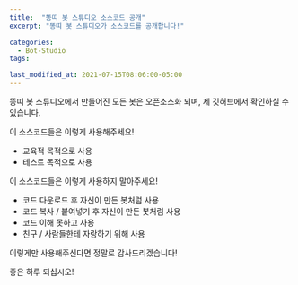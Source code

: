 ```yaml
---
title:  "똥띠 봇 스튜디오 소스코드 공개"
excerpt: "똥띠 봇 스튜디오가 소스코드를 공개합니다!"

categories:
  - Bot-Studio
tags:

last_modified_at: 2021-07-15T08:06:00-05:00
---
```


똥띠 봇 스튜디오에서 만들어진 모든 봇은 오픈소스화 되며, 제 깃허브에서 확인하실 수 있습니다.

이 소스코드들은 이렇게 사용해주세요!
  * 교육적 목적으로 사용
  * 테스트 목적으로 사용


이 소스코드들은 이렇게 사용하지 말아주세요!
  * 코드 다운로드 후 자신이 만든 봇처럼 사용
  * 코드 복사 / 붙여넣기 후 자신이 만든 봇처럼 사용
  * 코드 이해 못하고 사용
  * 친구 / 사람들한테 자랑하기 위해 사용

이렇게만 사용해주신다면 정말로 감사드리겠습니다!

좋은 하루 되십시오!